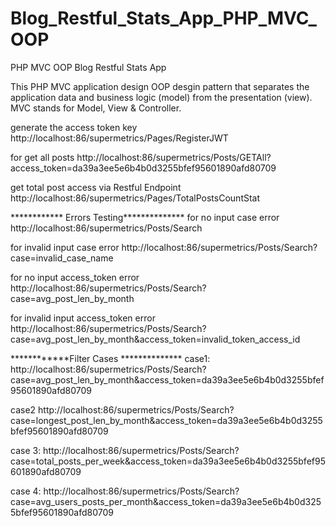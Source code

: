 # Blog_Restful_Stats_App_PHP_MVC_OOP
PHP MVC OOP Blog Restful Stats App

This PHP MVC application design OOP desgin pattern that separates the application data 
and business logic (model) from the presentation (view). MVC stands for Model, View & Controller. 

generate the access token key
http://localhost:86/supermetrics/Pages/RegisterJWT


for get all posts
http://localhost:86/supermetrics/Posts/GETAll?access_token=da39a3ee5e6b4b0d3255bfef95601890afd80709

get total post access via Restful Endpoint 
http://localhost:86/supermetrics/Pages/TotalPostsCountStat

************ Errors Testing**************
for no input case error
http://localhost:86/supermetrics/Posts/Search

for invalid input case error
http://localhost:86/supermetrics/Posts/Search?case=invalid_case_name

for no input access_token error
http://localhost:86/supermetrics/Posts/Search?case=avg_post_len_by_month

for invalid input access_token error
http://localhost:86/supermetrics/Posts/Search?case=avg_post_len_by_month&access_token=invalid_token_access_id


************Filter Cases **************
case1:
http://localhost:86/supermetrics/Posts/Search?case=avg_post_len_by_month&access_token=da39a3ee5e6b4b0d3255bfef95601890afd80709

case2
http://localhost:86/supermetrics/Posts/Search?case=longest_post_len_by_month&access_token=da39a3ee5e6b4b0d3255bfef95601890afd80709

case 3:
http://localhost:86/supermetrics/Posts/Search?case=total_posts_per_week&access_token=da39a3ee5e6b4b0d3255bfef95601890afd80709

case 4:
http://localhost:86/supermetrics/Posts/Search?case=avg_users_posts_per_month&access_token=da39a3ee5e6b4b0d3255bfef95601890afd80709

